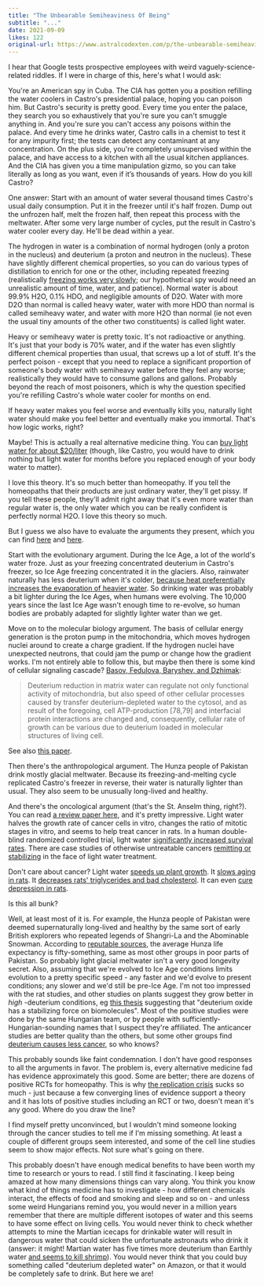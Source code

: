```yaml
---
title: "The Unbearable Semiheaviness Of Being"
subtitle: "..."
date: 2021-09-09
likes: 122
original-url: https://www.astralcodexten.com/p/the-unbearable-semiheaviness-of-being
---
```

I hear that Google tests prospective employees with weird vaguely-science-related riddles. If I were in charge of this, here's what I would ask:

You're an American spy in Cuba. The CIA has gotten you a position refilling the water coolers in Castro's presidential palace, hoping you can poison him. But Castro's security is pretty good. Every time you enter the palace, they search you so exhaustively that you're sure you can't smuggle anything in. And you're sure you can't access any poisons within the palace. And every time he drinks water, Castro calls in a chemist to test it for any impurity first; the tests can detect any contaminant at any concentration. On the plus side, you're completely unsupervised within the palace, and have access to a kitchen with all the usual kitchen appliances. And the CIA has given you a time manipulation gizmo, so you can take literally as long as you want, even if it’s thousands of years. How do you kill Castro?

One answer: Start with an amount of water several thousand times Castro's usual daily consumption. Put it in the freezer until it's half frozen. Dump out the unfrozen half, melt the frozen half, then repeat this process with the meltwater. After some very large number of cycles, put the result in Castro's water cooler every day. He'll be dead within a year.

The hydrogen in water is a combination of normal hydrogen (only a proton in the nucleus) and deuterium (a proton and neutron in the nucleus). These have slightly different chemical properties, so you can do various types of distillation to enrich for one or the other, including repeated freezing (realistically [freezing works very slowly](https://dergipark.org.tr/en/download/article-file/610922); our hypothetical spy would need an unrealistic amount of time, water, and patience). Normal water is about 99.9% H2O, 0.1% HDO, and negligible amounts of D2O. Water with more D2O than normal is called heavy water, water with more HDO than normal is called semiheavy water, and water with more H2O than normal (ie not even the usual tiny amounts of the other two constituents) is called light water. 

Heavy or semiheavy water is pretty toxic. It's not radioactive or anything. It's just that your body is 70% water, and if the water has even slightly different chemical properties than usual, that screws up a lot of stuff. It's the perfect poison - except that you need to replace a significant proportion of someone's body water with semiheavy water before they feel any worse; realistically they would have to consume gallons and gallons. Probably beyond the reach of most poisoners, which is why the question specified you're refilling Castro's whole water cooler for months on end.

If heavy water makes you feel worse and eventually kills you, naturally light water should make you feel better and eventually make you immortal. That's how logic works, right?

Maybe! This is actually a real alternative medicine thing. You can [buy light water for about $20/liter](https://preventa.org/products/preventa-products-3/preventa-25-6) (though, like Castro, you would have to drink nothing but light water for months before you replaced enough of your body water to matter). 

I love this theory. It's so much better than homeopathy. If you tell the homeopaths that their products are just ordinary water, they'll get pissy. If you tell these people, they'll admit right away that it's even more water than regular water is, the only water which you can be really confident is perfectly normal H2O. I love this theory so much.

But I guess we also have to evaluate the arguments they present, which you can find [here](https://www.nourishmeorganics.com.au/blogs/the-ultimate-guides/the-ultimate-guide-to-deuterium-depletion) and [here](https://www.h2-4you.com/the-science-behind-deuterium-depleted-water/).

Start with the evolutionary argument. During the Ice Age, a lot of the world's water froze. Just as your freezing concentrated deuterium in Castro's freezer, so Ice Age freezing concentrated it in the glaciers. Also, rainwater naturally has less deuterium when it's colder, [because heat preferentially increases the evaporation of heavier water](https://www.scientificamerican.com/article/how-are-past-temperatures/). So drinking water was probably a bit lighter during the Ice Ages, when humans were evolving. The 10,000 years since the last Ice Age wasn't enough time to re-evolve, so human bodies are probably adapted for slightly lighter water than we get. 

Move on to the molecular biology argument. The basis of cellular energy generation is the proton pump in the mitochondria, which moves hydrogen nuclei around to create a charge gradient. If the hydrogen nuclei have unexpected neutrons, that could jam the pump or change how the gradient works. I'm not entirely able to follow this, but maybe then there is some kind of cellular signaling cascade? [Basov, Fedulova, Baryshev, and Dzhimak](https://www.ncbi.nlm.nih.gov/pmc/articles/PMC6723318/):

> Deuterium reduction in matrix water can regulate not only functional activity of mitochondria, but also speed of other cellular processes caused by transfer deuterium-depleted water to the cytosol, and as result of the foregoing, cell ATP-production [78,79] and interfacial protein interactions are changed and, consequently, cellular rate of growth can be various due to deuterium loaded in molecular structures of living cell.

See also [this paper](https://www.mcponline.org/article/S1535-9476\(20\)31643-1/fulltext).

Then there's the anthropological argument. The Hunza people of Pakistan drink mostly glacial meltwater. Because its freezing-and-melting cycle replicated Castro's freezer in reverse, their water is naturally lighter than usual. They also seem to be unusually long-lived and healthy. 

And there's the oncological argument (that's the St. Anselm thing, right?). You can read [a review paper here](https://www.sysrevpharm.org/fulltext/196-1568985381.pdf), and it's pretty impressive. Light water halves the growth rate of cancer cells in vitro, changes the ratio of mitotic stages in vitro, and seems to help treat cancer in rats. In a human double-blind randomized controlled trial, light water [significantly increased survival rates](https://www.researchgate.net/publication/235330235_Deuterium_Depletion_May_Delay_the_Progression_of_Prostate_Cancer). There are case studies of otherwise untreatable cancers [remitting or stabilizing](https://pubmed.ncbi.nlm.nih.gov/18815148/) in the face of light water treatment.

Don't care about cancer? Light water [speeds up plant growth](https://inis.iaea.org/search/search.aspx?orig_q=RN:34021795). It [slows aging in rats](https://sites.kowsarpub.com/jjnpp/articles/83494.html). It [decreases rats' triglycerides and bad cholesterol](https://www.biomed.cas.cz/physiolres/pdf/65%20Suppl%203/65_S401.pdf). It can even [cure depression in rats](https://www.sciencedirect.com/science/article/pii/S0166432814004884).

Is this all bunk? 

Well, at least most of it is. For example, the Hunza people of Pakistan were deemed supernaturally long-lived and healthy by the same sort of early British explorers who repeated legends of Shangri-La and the Abominable Snowman. According to [reputable sources](https://en.wikipedia.org/wiki/Burusho_people#Hunza), the average Hunza life expectancy is fifty-something, same as most other groups in poor parts of Pakistan. So probably light glacial meltwater isn't a very good longevity secret. Also, assuming that we're evolved to Ice Age conditions limits evolution to a pretty specific speed - any faster and we'd evolve to present conditions; any slower and we'd still be pre-Ice Age. I'm not too impressed with the rat studies, and other studies on plants suggest they grow better in _high_ -deuterium conditions, eg [this thesis](https://digitalrepository.unm.edu/phyc_etds/5/) suggesting that "deuterium oxide has a stabilizing force on biomolecules". Most of the positive studies were done by the same Hungarian team, or by people with sufficiently-Hungarian-sounding names that I suspect they're affiliated. The anticancer studies are better quality than the others, but some other groups find [deuterium causes less cancer](https://www.dovepress.com/heavy-water-affects-vital-parameters-of-human-melanoma-cells-in-vitro-peer-reviewed-fulltext-article-CMAR), so who knows?

This probably sounds like faint condemnation. I don't have good responses to all the arguments in favor. The problem is, every alternative medicine fad has evidence approximately this good. Some are better; there are dozens of positive RCTs for homeopathy. This is why [the replication crisis](https://slatestarcodex.com/2014/04/28/the-control-group-is-out-of-control/) sucks so much - just because a few converging lines of evidence support a theory and it has lots of positive studies including an RCT or two, doesn't mean it's any good. Where do you draw the line?

I find myself pretty unconvinced, but I wouldn't mind someone looking through the cancer studies to tell me if I'm missing something. At least a couple of different groups seem interested, and some of the cell line studies seem to show major effects. Not sure what's going on there.

This probably doesn't have enough medical benefits to have been worth my time to research or yours to read. I still find it fascinating. I keep being amazed at how many dimensions things can vary along. You think you know what kind of things medicine has to investigate - how different chemicals interact, the effects of food and smoking and sleep and so on - and unless some weird Hungarians remind you, you would never in a million years remember that there are multiple different isotopes of water and this seems to have some effect on living cells. You would never think to check whether attempts to mine the Martian icecaps for drinkable water will result in dangerous water that could sicken the unfortunate astronauts who drink it (answer: it might! Martian water has five times more deuterium than Earthly water [and seems to kill shrimp](https://journals.plos.org/plosone/article?id=10.1371/journal.pone.0169296)). You would never think that you could buy something called "deuterium depleted water" on Amazon, or that it would be completely safe to drink. But here we are!
